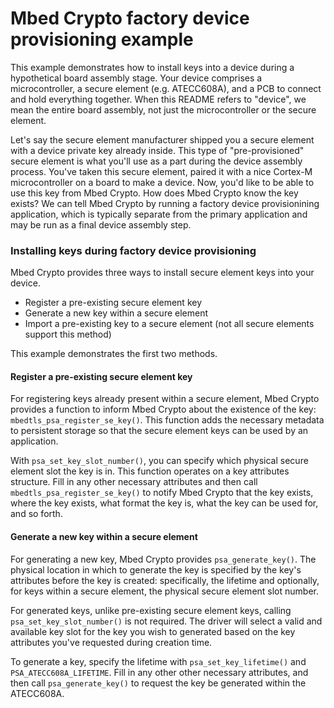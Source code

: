 # Mbed Crypto factory device provisioning example

This example demonstrates how to install keys into a device during a
hypothetical board assembly stage. Your device comprises a microcontroller, a
secure element (e.g. ATECC608A), and a PCB to connect and hold everything
together. When this README refers to "device", we mean the entire board
assembly, not just the microcontroller or the secure element.

Let's say the secure element manufacturer shipped you a secure element with a
device private key already inside. This type of "pre-provisioned" secure
element is what you'll use as a part during the device assembly process. You've
taken this secure element, paired it with a nice Cortex-M microcontroller on a
board to make a device. Now, you'd like to be able to use this key from Mbed
Crypto. How does Mbed Crypto know the key exists? We can tell Mbed Crypto by
running a factory device provisionining application, which is typically
separate from the primary application and may be run as a final device assembly
step.


### Installing keys during factory device provisioning

Mbed Crypto provides three ways to install secure element keys into your
device.

- Register a pre-existing secure element key
- Generate a new key within a secure element
- Import a pre-existing key to a secure element (not all secure elements
  support this method)

This example demonstrates the first two methods.


#### Register a pre-existing secure element key

For registering keys already present within a secure element, Mbed Crypto
provides a function to inform Mbed Crypto about the existence of the key:
`mbedtls_psa_register_se_key()`. This function adds the necessary metadata to
persistent storage so that the secure element keys can be used by an
application.

With `psa_set_key_slot_number()`, you can specify which physical secure element
slot the key is in. This function operates on a key attributes structure. Fill
in any other necessary attributes and then call `mbedtls_psa_register_se_key()`
to notify Mbed Crypto that the key exists, where the key exists, what format
the key is, what the key can be used for, and so forth.


#### Generate a new key within a secure element

For generating a new key, Mbed Crypto provides `psa_generate_key()`. The
physical location in which to generate the key is specified by the key's
attributes before the key is created: specifically, the lifetime and
optionally, for keys within a secure element, the physical secure element slot
number.

For generated keys, unlike pre-existing secure element keys, calling
`psa_set_key_slot_number()` is not required. The driver will select a valid and
available key slot for the key you wish to generated based on the key
attributes you've requested during creation time.

To generate a key, specify the lifetime with `psa_set_key_lifetime()` and
`PSA_ATECC608A_LIFETIME`. Fill in any other other necessary attributes, and
then call `psa_generate_key()` to request the key be generated within the
ATECC608A.
